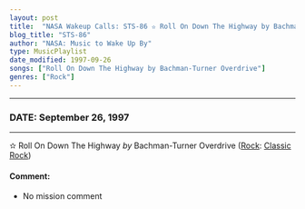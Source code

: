 ```yaml
---
layout: post
title:  "NASA Wakeup Calls: STS-86 ✫ Roll On Down The Highway by Bachman-Turner Overdrive ✫ September 26, 1997"
blog_title: "STS-86"
author: "NASA: Music to Wake Up By"
type: MusicPlaylist
date_modified: 1997-09-26
songs: ["Roll On Down The Highway by Bachman-Turner Overdrive"]
genres: ["Rock"]
---
```


----
### DATE: September 26, 1997
----
✫ Roll On Down The Highway *by* Bachman-Turner Overdrive ([Rock](https://www.discogs.com/genre/Rock): [Classic Rock](https://www.discogs.com/style/Classic%20Rock)) <a target="blank_" href="https://www.discogs.com/Bachman-Turner-Overdrive-Roll-On-Down-The-Highway/master/224055">
    <i class="fas fa-compact-disc"
       title="Discogs entry for this song"
       alt="Discogs entry for this song"
       style="font-size: 1.1em;"></i></a>
    

#### Comment:
* No mission comment



<br/>
<center>
	<a target="_blank"
	   href="https://twitter.com/intent/tweet?hashtags=Space,NASA,Playlist,NASAWakeupCalls,SpaceProgram&text=🚀 {{ page.author}}, {{ page.title }}. {{ site.url }}{{ page.url }}&via=nasawakeupcalls"><i class="fab fa-twitter" title="Tweet this page" alt="Tweet this page" style="font-size: 1.3em;"></i></a>
	&nbsp; 	<i class="fas fa-user-astronaut" style="font-size: 1.5em;"></i> &nbsp;
    <a id="custom_amazon_link"
       type="amzn" search="#"
       category="popular music">
    <i class="fab fa-amazon" style="font-size: 1.3em;"></i></a>
</center>

<!-- Randomly resolve an individual entry from a song array -->
<script src="/assets/javascript/seedrandom.min.js"></script>
<script>
  var wake_me_up = ["Roll On Down The Highway by Bachman-Turner Overdrive"];
  var prng = new Math.seedrandom();
  function randomSong() {
    song = wake_me_up[Math.floor(Math.random() * wake_me_up.length)];
    var amazon_link = document.getElementById("custom_amazon_link");
    amazon_link.setAttribute("search", song);
  }
  window.onload = randomSong();
</script>
